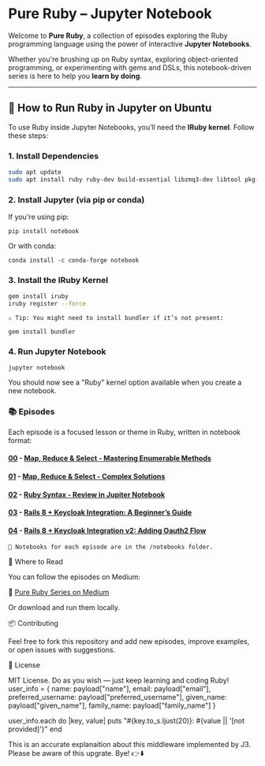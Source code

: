 
# Pure Ruby – Jupyter Notebook

Welcome to **Pure Ruby**, a collection of episodes exploring the Ruby programming language using the power of interactive **Jupyter Notebooks**.

Whether you're brushing up on Ruby syntax, exploring object-oriented programming, or experimenting with gems and DSLs, this notebook-driven series is here to help you **learn by doing**.

---

## 🔧 How to Run Ruby in Jupyter on Ubuntu

To use Ruby inside Jupyter Notebooks, you’ll need the **IRuby kernel**. Follow these steps:

### 1. Install Dependencies
```bash
sudo apt update
sudo apt install ruby ruby-dev build-essential libzmq3-dev libtool pkg-config
```
### 2. Install Jupyter (via pip or conda)

If you're using pip:
```
pip install notebook
```
Or with conda:
```
conda install -c conda-forge notebook
```
### 3. Install the IRuby Kernel
```bash
gem install iruby
iruby register --force
```
    ⚠️ Tip: You might need to install bundler if it’s not present:

    gem install bundler

### 4. Run Jupyter Notebook
```
jupyter notebook
```
You should now see a "Ruby" kernel option available when you create a new notebook.

### 📚 Episodes

Each episode is a focused lesson or theme in Ruby, written in notebook format:

#### [00](notebook2.ipynb/) - [Map, Reduce & Select - Mastering Enumerable Methods](https://medium.com/jungletronics/map-reduce-select-in-ruby-b6d66561e1bb) 

#### [01](notebook3.ipynb/) - [Map, Reduce & Select  - Complex Solutions](https://medium.com/jungletronics/map-reduce-select-in-ruby-b3cf698d99a6) 

#### [02](notebook1.ipynb/) - [Ruby Syntax - Review in Jupiter Notebook](https://medium.com/jungletronics/ruby-notebook-chronicles-1d4b4ee09db9)

#### [03](keycloak_3.ipynb/) - [Rails 8 + Keycloak Integration: A Beginner’s Guide](https://medium.com/jungletronics/rails-8-keycloak-integration-a-beginners-guide-e3b11dcaf560)

#### [04](keycloak_4.ipynb/) - [Rails 8 + Keycloak Integration v2: Adding Oauth2 Flow](https://medium.com/jungletronics/rails-8-keycloak-integration-v2-5401c3562362)


    📂 Notebooks for each episode are in the /notebooks folder.

📖 Where to Read

You can follow the episodes on Medium:

🔗 [Pure Ruby Series on Medium](https://medium.com/jungletronics/map-reduce-select-in-ruby-b6d66561e1bb)

Or download and run them locally.

📦 Contributing

Feel free to fork this repository and add new episodes, improve examples, or open issues with suggestions.

📜 License

MIT License. Do as you wish — just keep learning and coding Ruby!
user_info = {
  name:                payload["name"],
  email:               payload["email"],
  preferred_username:  payload["preferred_username"],
  given_name:          payload["given_name"],
  family_name:         payload["family_name"]
}

user_info.each do |key, value|
  puts "#{key.to_s.ljust(20)}: #{value || '[not provided]'}"
end


This is an accurate explanaition about this middleware implemented by J3.
Please be aware of this upgrate.
Bye!
👉⬇️
